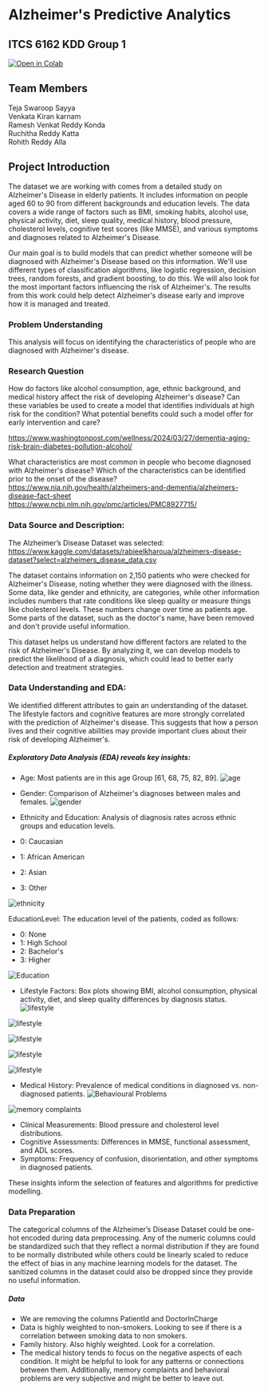 # Alzheimer's Predictive Analytics
## ITCS 6162 KDD Group 1


[![Open in Colab](https://colab.research.google.com/assets/colab-badge.svg)](https://colab.research.google.com/drive/1G-9fGd6_507aWwMgHHmE1JI2cSEnG-Ht?usp=sharing)

## Team Members
Teja Swaroop Sayya<br>
Venkata Kiran karnam<br>
Ramesh Venkat Reddy Konda<br>
Ruchitha Reddy Katta<br>
Rohith Reddy Alla<br>


## Project Introduction 
The dataset we are working with comes from a detailed study on Alzheimer's Disease in elderly patients. It includes information on people aged 60 to 90 from different backgrounds and education levels. The data covers a wide range of factors such as BMI, smoking habits, alcohol use, physical activity, diet, sleep quality, medical history, blood pressure, cholesterol levels, cognitive test scores (like MMSE), and various symptoms and diagnoses related to Alzheimer's Disease.

Our main goal is to build models that can predict whether someone will be diagnosed with Alzheimer's Disease based on this information. We'll use different types of classification algorithms, like logistic regression, decision trees, random forests, and gradient boosting, to do this. We will also look for the most important factors influencing the risk of Alzheimer's. The results from this work could help detect Alzheimer's disease early and improve how it is managed and treated.

### Problem Understanding
This analysis will focus on identifying the characteristics of people who are diagnosed with Alzheimer's disease.

### Research Question
How do factors like alcohol consumption, age, ethnic background, and medical history affect the risk of developing Alzheimer's disease? Can these variables be used to create a model that identifies individuals at high risk for the condition? What potential benefits could such a model offer for early intervention and care?

https://www.washingtonpost.com/wellness/2024/03/27/dementia-aging-risk-brain-diabetes-pollution-alcohol/

What characteristics are most common in people who become diagnosed with Alzheimer's disease?
Which of the characteristics can be identified prior to the onset of the disease?
https://www.nia.nih.gov/health/alzheimers-and-dementia/alzheimers-disease-fact-sheet https://www.ncbi.nlm.nih.gov/pmc/articles/PMC8927715/

### Data Source and Description:

The Alzheimer’s Disease Dataset was selected:
https://www.kaggle.com/datasets/rabieelkharoua/alzheimers-disease-dataset?select=alzheimers_disease_data.csv

The dataset contains information on 2,150 patients who were checked for Alzheimer's Disease, noting whether they were diagnosed with the illness. Some data, like gender and ethnicity, are categories, while other information includes numbers that rate conditions like sleep quality or measure things like cholesterol levels. These numbers change over time as patients age. Some parts of the dataset, such as the doctor's name, have been removed and don't provide useful information.

This dataset helps us understand how different factors are related to the risk of Alzheimer's Disease. By analyzing it, we can develop models to predict the likelihood of a diagnosis, which could lead to better early detection and treatment strategies.


### Data Understanding and EDA:
We identified different attributes to gain an understanding of the dataset. 
The lifestyle factors and cognitive features are more strongly correlated with the prediction of Alzheimer's disease.
This suggests that how a person lives and their cognitive abilities may provide important clues about their risk of developing Alzheimer's.

##### Exploratory Data Analysis (EDA) reveals key insights:
- Age: Most patients are in this age Group [61, 68, 75, 82, 89].
![age](https://github.com/allarohithreddy/KDD-GRP-1/blob/main/assets/age.png)
  
- Gender: Comparison of Alzheimer's diagnoses between males and females.
![gender](https://github.com/allarohithreddy/KDD-GRP-1/blob/main/assets/gender.png)
  
- Ethnicity and Education: Analysis of diagnosis rates across ethnic groups and education levels.
- 0: Caucasian
- 1: African American
- 2: Asian
- 3: Other
  
![ethnicity](https://github.com/allarohithreddy/KDD-GRP-1/blob/main/assets/enthnicity.png)


EducationLevel: The education level of the patients, coded as follows:
- 0: None
- 1: High School
- 2: Bachelor's
- 3: Higher
  
![Education](https://github.com/allarohithreddy/KDD-GRP-1/blob/main/assets/education.png)



- Lifestyle Factors: Box plots showing BMI, alcohol consumption, physical activity, diet, and sleep quality differences by diagnosis status.
![lifestyle](https://github.com/allarohithreddy/KDD-GRP-1/blob/main/assets/smoking.png)

![lifestyle](https://github.com/allarohithreddy/KDD-GRP-1/blob/main/assets/AlchoholConsumption.png)

![lifestyle](https://github.com/allarohithreddy/KDD-GRP-1/blob/main/assets/Physical%20Activity.png)

![lifestyle](https://github.com/allarohithreddy/KDD-GRP-1/blob/main/assets/BMI.png)

![lifestyle](https://github.com/allarohithreddy/KDD-GRP-1/blob/main/assets/SleppQuality.png)


- Medical History: Prevalence of medical conditions in diagnosed vs. non-diagnosed patients.
![Behavioural Problems](https://github.com/allarohithreddy/KDD-GRP-1/blob/main/assets/Diagnosis.png)

![memory complaints](https://github.com/allarohithreddy/KDD-GRP-1/blob/main/assets/memorycomplaints.png)

- Clinical Measurements: Blood pressure and cholesterol level distributions.
- Cognitive Assessments: Differences in MMSE, functional assessment, and ADL scores.
- Symptoms: Frequency of confusion, disorientation, and other symptoms in diagnosed patients.

These insights inform the selection of features and algorithms for predictive modelling. 






### Data Preparation
The categorical columns of the Alzheimer’s Disease Dataset could be one-hot encoded during data preprocessing. Any of the numeric columns could be standardized such that they reflect a normal distribution if they are found to be normally distributed while others could be linearly scaled to reduce the effect of bias in any machine learning models for the dataset. The sanitized columns in the dataset could also be dropped since they provide no useful information.

##### Data  
- We are removing the columns PatientId and DoctorInCharge
- Data is highly weighted to non-smokers. Looking to see if there is a correlation between smoking data to non smokers.
- Family history. Also highly weighted.  Look for a correlation.
- The medical history tends to focus on the negative aspects of each condition. It might be helpful to look for any patterns or connections between them. Additionally, memory complaints and behavioral problems are very subjective and might be better to leave out.


